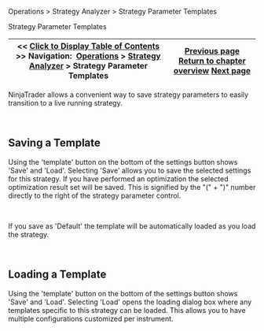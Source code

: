 ﻿


Operations \> Strategy Analyzer \> Strategy Parameter Templates






















Strategy Parameter Templates







| \<\< [Click to Display Table of Contents](saving_strategy_parameter_temp.md) \>\> **Navigation:**     [Operations](operations.md) \> [Strategy Analyzer](strategy_analyzer.md) \> Strategy Parameter Templates | [Previous page](discrepancies_real-time_vs_bac.md) [Return to chapter overview](strategy_analyzer.md) [Next page](strategyanalyzer_properties.md) |
| --- | --- |











NinjaTrader allows a convenient way to save strategy parameters to easily transition to a live running strategy.


 


## Saving a Template


Using the 'template' button on the bottom of the settings button shows 'Save' and 'Load'. Selecting 'Save' allows you to save the selected settings for this strategy. If you have performed an optimization the selected optimization result set will be saved. This is signified by the "(" \+ ")" number directly to the right of the strategy parameter control. 


 


If you save as 'Default' the template will be automatically loaded as you load the strategy. 


 


## Loading a Template


Using the 'template' button on the bottom of the settings button shows 'Save' and 'Load'. Selecting 'Load' opens the loading dialog box where any templates specific to this strategy can be loaded. This allows you to have multiple configurations customized per instrument.








